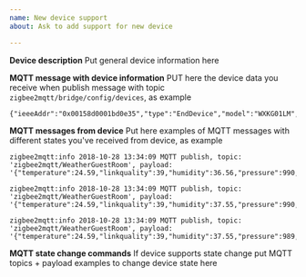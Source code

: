 ```yaml
---
name: New device support
about: Ask to add support for new device

---
```


**Device description**
Put general device information here

**MQTT message with device information**
PUT here the device data you receive when publish message with topic
`zigbee2mqtt/bridge/config/devices`, as example
```
{"ieeeAddr":"0x00158d0001bd0e35","type":"EndDevice","model":"WXKG01LM","friendly_name":"0x00158d0001bd0e35"}
```

**MQTT messages from device**
Put here examples of MQTT messages with different states you've received from device, as example
```
zigbee2mqtt:info 2018-10-28 13:34:09 MQTT publish, topic: 'zigbee2mqtt/WeatherGuestRoom', payload: '{"temperature":24.59,"linkquality":39,"humidity":36.56,"pressure":990,"battery":"37.00","voltage":2975}'

zigbee2mqtt:info 2018-10-28 13:34:09 MQTT publish, topic: 'zigbee2mqtt/WeatherGuestRoom', payload: '{"temperature":24.59,"linkquality":39,"humidity":37.55,"pressure":990,"battery":"37.00","voltage":2975}'

zigbee2mqtt:info 2018-10-28 13:34:09 MQTT publish, topic: 'zigbee2mqtt/WeatherGuestRoom', payload: '{"temperature":24.59,"linkquality":39,"humidity":37.55,"pressure":989,"battery":"37.00","voltage":2975}'
```

**MQTT state change commands**
If device supports state change put MQTT topics + payload examples to change device state here
